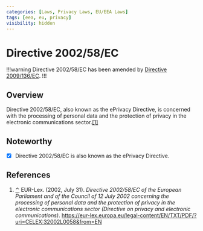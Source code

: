 ```yaml
---
categories: [Laws, Privacy Laws, EU/EEA Laws]
tags: [eea, eu, privacy]
visibility: hidden
---
```


# Directive 2002/58/EC

!!!warning
Directive 2002/58/EC has been amended by [Directive 2009/136/EC](/laws/directive-2009-136-ec.md).
!!!

## Overview

<span id="rev1"></span> Directive 2002/58/EC, also known as the ePrivacy Directive, is concerned with the processing of personal data and the protection of privacy in the electronic communications sector.[[1]](#ref1)

## Noteworthy

- [x] Directive 2002/58/EC is also known as the ePrivacy Directive.

## References

1. <span id="ref1"></span>[⌃](#rev1) EUR-Lex. (2002, July 31). *Directive 2002/58/EC of the European Parliament and of the Council of 12 July 2002 concerning the processing of personal data and the protection of privacy in the electronic communications sector (Directive on privacy and electronic communications)*. https://eur-lex.europa.eu/legal-content/EN/TXT/PDF/?uri=CELEX:32002L0058&from=EN